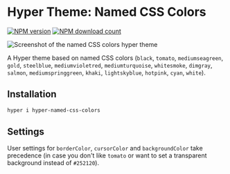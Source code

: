 # Hyper Theme: Named CSS Colors

[![NPM version](https://img.shields.io/npm/v/hyper-named-css-colors.svg)](https://www.npmjs.com/hyper-named-css-colors) [![NPM download count](https://img.shields.io/npm/dm/hyper-named-css-colors.svg)](https://www.npmjs.com/hyper-named-css-colors)

![Screenshot of the named CSS colors hyper theme](https://file-euoceavftd.now.sh/screenshot.png)

A Hyper theme based on named CSS colors (`black`, `tomato`, `mediumseagreen`, `gold`, `steelblue`, `mediumvioletred`, `mediumturquoise`, `whitesmoke`, `dimgray`, `salmon`, `mediumspringgreen`, `khaki`, `lightskyblue`, `hotpink`, `cyan`, `white`).

## Installation

```sh
hyper i hyper-named-css-colors
```

## Settings

User settings for `borderColor`, `cursorColor` and `backgroundColor` take precedence (in case you don't like `tomato` or want to set a transparent background instead of `#252120`).
